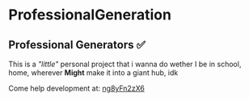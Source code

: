 # ProfessionalGeneration
## Professional Generators ✅

This is a *"little"* personal project that i wanna do
wether I be in school, home, wherever
**Might** make it into a giant hub, idk

Come help development at: [ng8yFn2zX6](https://discord.gg/ng8yFn2zX6 "Athena server")
